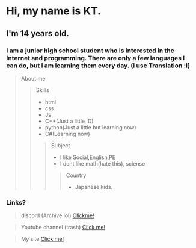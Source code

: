 # Hi, my name is KT.
## I'm 14 years old.
### I am a junior high school student who is interested in the Internet and programming. There are only a few languages I can do, but I am learning them every day. (I use Translation :l)  
> About me
>> Skills
>> * html
>> * css
>> * Js
>> * C++(Just a little :D)
>> * python(Just a little but learning now)
>> * C#(Learning now)
>>> Subject
>>> * I like Social,English,PE
>>> * I dont like math(hate this), sciense
>>>> Country  
>>>> * Japanese kids.

### Links?
> discord (Archive lol)
> [Clickme!](https://discord.gg/uBhTBaQy4K)

> Youtube channel (trash)
> [Click me!](https://www.youtube.com/@KT_____san)

> My site
> [Click me!](https://ktxxxx0828.github.io/KTsite)

<!--
**KTxXxX0828/KTxXxX0828** is a ✨ _special_ ✨ repository because its `README.md` (this file) appears on your GitHub profile.

Here are some ideas to get you started:

- 🔭 I’m currently working on ...
- 🌱 I’m currently learning ...
- 👯 I’m looking to collaborate on ...
- 🤔 I’m looking for help with ...
- 💬 Ask me about ...
- 📫 How to reach me: ...
- 😄 Pronouns: ...
- ⚡ Fun fact: ...
-->
